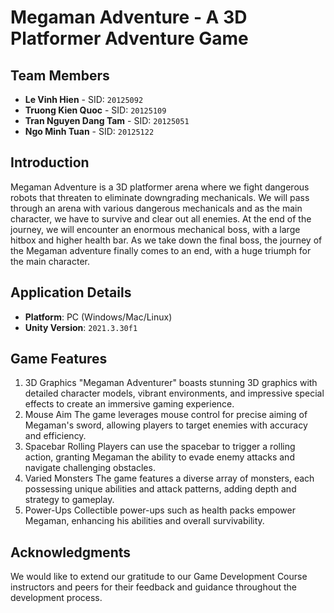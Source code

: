 # Megaman Adventure - A 3D Platformer Adventure Game

## Team Members
- **Le Vinh Hien** - SID: `20125092`
- **Truong Kien Quoc** - SID: `20125109`
- **Tran Nguyen Dang Tam** - SID: `20125051`
- **Ngo Minh Tuan** - SID: `20125122`

## Introduction
Megaman Adventure is a 3D platformer arena where we fight dangerous robots that threaten to eliminate downgrading mechanicals. We will pass through an arena with various dangerous mechanicals
and as the main character, we have to survive and clear out all enemies. At the end of the journey, we will encounter an enormous mechanical boss, with a large hitbox and higher health bar. As we
take down the final boss, the journey of the Megaman adventure finally comes to an end, with a huge triumph for the main character.

## Application Details
- **Platform**: PC (Windows/Mac/Linux)
- **Unity Version**: `2021.3.30f1`

## Game Features
1. 3D Graphics
"Megaman Adventurer" boasts stunning 3D graphics with detailed character models, vibrant environments, and impressive special effects to create an immersive gaming experience.
2. Mouse Aim
The game leverages mouse control for precise aiming of Megaman's sword, allowing players to target enemies with accuracy and efficiency.
3. Spacebar Rolling
Players can use the spacebar to trigger a rolling action, granting Megaman the ability to evade enemy attacks and navigate challenging obstacles.
4. Varied Monsters
The game features a diverse array of monsters, each possessing unique abilities and attack patterns, adding depth and strategy to gameplay.
5. Power-Ups
Collectible power-ups such as health packs empower Megaman, enhancing his abilities and overall survivability.

## Acknowledgments
We would like to extend our gratitude to our Game Development Course instructors and peers for their feedback and guidance throughout the development process.

